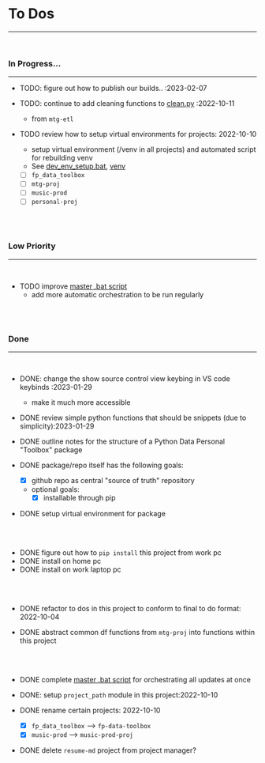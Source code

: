 # **To Dos**

---

<br>

### **In Progress...**

---

- TODO: figure out how to publish our builds.. :2023-02-07

- TODO: continue to add cleaning functions to [clean.py](fp_data_toolbox/clean.py) :2022-10-11
    - from `mtg-etl`

- TODO review how to setup virtual environments for projects: 2022-10-10
    - setup virtual environment (/venv in all projects) and automated script for rebuilding venv
    - See [dev_env_setup.bat](scripts/batch/dev_env_setup.bat), [venv](venv/)
    - [ ] `fp_data_toolbox`
    - [ ] `mtg-proj`
    - [ ] `music-prod`
    - [ ] `personal-proj`

<br><br>

### **Low Priority**

---

<br>

- TODO improve [master .bat script](scripts/batch/_master_script.bat)
    - add more automatic orchestration to be run regularly

<br><br>

### **Done**

---

<br>

- DONE: change the show source control view keybing in VS code keybinds :2023-01-29
    - make it much more accessible

- DONE review simple python functions that should be snippets (due to simplicity):2023-01-29

- DONE outline notes for the structure of a Python Data Personal "Toolbox" package
- DONE package/repo itself has the following goals:
    - [x] github repo as central "source of truth" repository
    - optional goals:
        - [x] installable through pip
- DONE setup virtual environment for package

<br><br>

- DONE figure out how to `pip install` this project from work pc
- DONE install on home pc
- DONE install on work laptop pc

<br><br>

- DONE refactor to dos in this project to conform to final to do format: 2022-10-04

- DONE abstract common df functions from `mtg-proj` into functions within this project

<br><br>

- DONE complete [master .bat script](scripts/batch/_master_script.bat) for orchestrating all updates at once

- DONE: setup `project_path` module in this project:2022-10-10

- DONE rename certain projects: 2022-10-10
    - [x] `fp_data_toolbox` --> `fp-data-toolbox`
    - [x] `music-prod` --> `music-prod-proj`

- DONE delete `resume-md` project from project manager?
